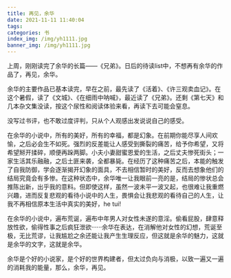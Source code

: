 ```yaml
---
title: 再见，余华
date: 2021-11-11 11:40:04
tags:
categories: 书
index_img: /img/yh1111.jpg
banner_img: /img/yh1111.jpg
---
```


上周，刚刚读完了余华的长篇——《兄弟》。日后的待读list中，不想再有余华的作品了，再见，余华。

余华的主要作品已基本读完，早在之前，最先读了《活着》、《许三观卖血记》。在这个暑假，读了《文城》、《在细雨中呐喊》，最近读了《兄弟》。还剩《第七天》和几本杂文集没读，按这个尿性和阅读体验来看，再读下去可能会窒息。

没写过书评，也不敢过度评判，只从个人观感出发说说自己的感受。

在余华的小说中，所有的美好，所有的幸福，都是幻象。在前期你能尽享人间欢愉，之后必会生不如死。强烈的反差能让人感受到撕裂的痛苦，给予你希望，又将希望掰开揉碎，顺便再跺两脚。小夫小妻甜蜜恩爱的生活，之后丈夫惨死街头；一家生活其乐融融，之后土匪来袭，全都暴毙。在经历了这种痛苦之后，本能的触发了自我防御，学会逐渐揭开幻象的面具，不去相信暂时的美好，反而去想象他们的结局究竟会有多惨。在这种状态中，余华唯一让我眼前一亮的是，结局的惨状总会推陈出新，出乎我的意料。但即使这样，虽然一波未平一波又起，也很难让我重燃兴趣，进而反复悲观的看待小说中的人生，畏惧会让我悲观的看待自己的人生，让我不再相信原本生活中真实的美好，he tui!

在余华的小说中，遍布荒诞，遍布中年男人对女性未遂的意淫。偷看屁股，肆意释放性欲，偷得性事之后疯狂泄欲······余华在表达，在消解他对女性的幻想，荒诞至极，无比荒谬，让我尴尬之余还能让我产生生理反应，但这就是余华的魅力，这就是余华的文字，这就是余华。

余华是个好的小说家，是个好的世界构建者，但太过负向与消极，以致一遍又一遍的消耗我的能量，那么，余华，再见。
